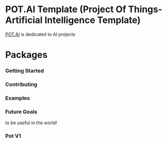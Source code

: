 # POT.AI Template (Project Of Things-Artificial Intelligence Template)

[POT.AI](https://zildot.com/framworks/pot/ai) is dedicated to AI projects


# Packages

### Getting Started

### Contributing

### Examples

### Future Goals

to be useful in the world!

### Pot V1

